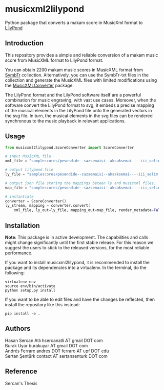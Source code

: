 musicxml2lilypond
===========
Python package that converts a makam score in MusicXml format to [LilyPond](http://lilypond.org/)

Introduction
------------
This repository provides a simple and reliable conversion of a makam music score from MusicXML format to LilyPond format.

You can obtain 2200 makam music scores in MusicXML format from [SymbTr](http://dunya.compmusic.upf.edu/makam/) collection. Alternatively, you can use the SymbTr-txt files in the collection and generate the MusicXML files with limited modifications using the [MusicXMLConverter](https://github.com/burakuyar/MusicXMLConverter) package.

The LilyPond format and the LilyPond software itself are a powerful combination for music engraving, with vast use cases. Moreover, when the software convert the LilyPond format to svg, it embeds a precise mapping of the musical elements in the LilyPond file onto the generated vectors in the svg file. In turn, the musical elements in the svg files can be rendered synchronous to the music playback in relevant applications.

Usage
------

```python
from musicxml2lilypond.ScoreConverter import ScoreConverter

# input MusicXML file
xml_file = "samplescores/pesendide--sazsemaisi--aksaksemai----iii_selim.xml"

# output lilypond file
ly_file = "samplescores/pesendide--sazsemaisi--aksaksemai----iii_selim.ly"

# output json file storing the mappings beteen ly and musicxml files.
map_file = "samplescores/pesendide--sazsemaisi--aksaksemai----iii_selim.json"

# instantiate
converter = ScoreConverter()
ly_stream, mapping = converter.convert(
    xml_file, ly_out=ly_file, mapping_out=map_file, render_metadata=False)
```

Installation
-------------

**Note:** This package is in active development. The capabilities and calls might change significantly until the first stable release. For this reason we suggest the users to stick to the released versions, for the most reliable performance.

If you want to install musicxml2lilypond, it is recommended to install the package and its dependencies into a virtualenv. In the terminal, do the following:

    virtualenv env
    source env/bin/activate
    python setup.py install

If you want to be able to edit files and have the changes be reflected, then
install the repository like this instead:

    pip install -e .

Authors
-------
Hasan Sercan Atlı	hsercanatli AT gmail DOT com  
Burak Uyar	burakuyar AT gmail DOT com  
Andrés Ferraro	andres DOT ferraro AT upf DOT edu  
Sertan Şentürk	contact AT sertansenturk DOT com  

Reference
-------
Sercan's Thesis
